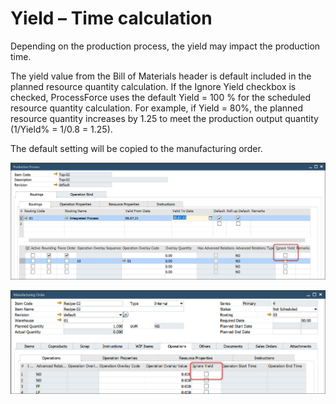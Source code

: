 # Yield – Time calculation

Depending on the production process, the yield may impact the production time.

The yield value from the Bill of Materials header is default included in the planned resource quantity calculation. If the Ignore Yield checkbox is checked, ProcessForce uses the default Yield = 100 % for the scheduled resource quantity calculation. For example, if Yield = 80%, the planned resource quantity increases by 1.25 to meet the production output quantity (1/Yield% = 1/0.8 = 1.25).

The default setting will be copied to the manufacturing order.

![Ignore Yield](./media/production-process-ignore-yield.png)

![Yield Checkbox](./media/manufacturing-order-yield-checkbox.png)

